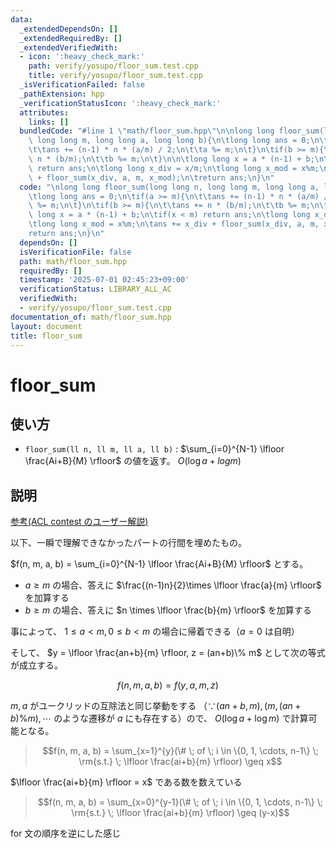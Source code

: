 ```yaml
---
data:
  _extendedDependsOn: []
  _extendedRequiredBy: []
  _extendedVerifiedWith:
  - icon: ':heavy_check_mark:'
    path: verify/yosupo/floor_sum.test.cpp
    title: verify/yosupo/floor_sum.test.cpp
  _isVerificationFailed: false
  _pathExtension: hpp
  _verificationStatusIcon: ':heavy_check_mark:'
  attributes:
    links: []
  bundledCode: "#line 1 \"math/floor_sum.hpp\"\n\nlong long floor_sum(long long n,\
    \ long long m, long long a, long long b){\n\tlong long ans = 0;\n\tif(a >= m){\n\
    \t\tans += (n-1) * n * (a/m) / 2;\n\t\ta %= m;\n\t}\n\tif(b >= m){\n\t\tans +=\
    \ n * (b/m);\n\t\tb %= m;\n\t}\n\n\tlong long x = a * (n-1) + b;\n\tif(x < m)\
    \ return ans;\n\tlong long x_div = x/m;\n\tlong long x_mod = x%m;\n\tans += x_div\
    \ + floor_sum(x_div, a, m, x_mod);\n\treturn ans;\n}\n"
  code: "\nlong long floor_sum(long long n, long long m, long long a, long long b){\n\
    \tlong long ans = 0;\n\tif(a >= m){\n\t\tans += (n-1) * n * (a/m) / 2;\n\t\ta\
    \ %= m;\n\t}\n\tif(b >= m){\n\t\tans += n * (b/m);\n\t\tb %= m;\n\t}\n\n\tlong\
    \ long x = a * (n-1) + b;\n\tif(x < m) return ans;\n\tlong long x_div = x/m;\n\
    \tlong long x_mod = x%m;\n\tans += x_div + floor_sum(x_div, a, m, x_mod);\n\t\
    return ans;\n}\n"
  dependsOn: []
  isVerificationFile: false
  path: math/floor_sum.hpp
  requiredBy: []
  timestamp: '2025-07-01 02:45:23+09:00'
  verificationStatus: LIBRARY_ALL_AC
  verifiedWith:
  - verify/yosupo/floor_sum.test.cpp
documentation_of: math/floor_sum.hpp
layout: document
title: floor_sum
---
```


# floor_sum

## 使い方

- ``floor_sum(ll n, ll m, ll a, ll b)`` : $\sum_{i=0}^{N-1} \lfloor \frac{Ai+B}{M} \rfloor$ の値を返す。 $O(\log a + log m)$

## 説明

[参考(ACL contest のユーザー解説)](https://atcoder.jp/contests/practice2/editorial/579)

以下、一瞬で理解できなかったパートの行間を埋めたもの。

$f(n, m, a, b) = \sum_{i=0}^{N-1} \lfloor \frac{Ai+B}{M} \rfloor$ とする。

- $a \geq m$ の場合、答えに $\frac{(n-1)n}{2}\times \lfloor \frac{a}{m} \rfloor$ を加算する
- $b \geq m$ の場合、答えに $n \times \lfloor \frac{b}{m} \rfloor$ を加算する

事によって、 $1 \leq a < m, 0 \leq b < m$ の場合に帰着できる（$a=0$ は自明）

そして、 $y = \lfloor \frac{an+b}{m} \rfloor, z = (an+b)\% m$ として次の等式が成立する。

$$f(n, m, a, b) = f(y, a, m, z)$$

$m, a$ がユークリッドの互除法と同じ挙動をする （$\because (an+b, m), (m, (an+b)\%m), \cdots$ のような遷移が $a$ にも存在する）ので、 $O(\log a + \log m)$ で計算可能となる。

> $$f(n, m, a, b) = \sum_{x=1}^{y}(\# \; of \; i \in \{0, 1, \cdots, n-1\} \; \rm{s.t.} \; \lfloor \frac{ai+b}{m} \rfloor) \geq x$$

$\lfloor \frac{ai+b}{m} \rfloor = x$ である数を数えている

> $$f(n, m, a, b) = \sum_{x=0}^{y-1}(\# \; of \; i \in \{0, 1, \cdots, n-1\} \; \rm{s.t.} \; \lfloor \frac{ai+b}{m} \rfloor) \geq (y-x)$$

for 文の順序を逆にした感じ


